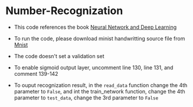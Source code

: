 # Number-Recognization

* This code references the book [Neural Network and Deep Learning](http://neuralnetworksanddeeplearning.com/index.html)  

* To run the code, please download minist handwritting source file from [Mnist](http://yann.lecun.com/exdb/mnist)

* The code doesn't set a validation set

* To enable sigmoid output layer, uncomment line 130, line 131, and comment 139-142

* To ouput recognization result, in the `read_data` function change the 4th parameter to `False`, and int the train_network function, change the 4th parameter to `test_data`, change the 3rd parameter to `False`



